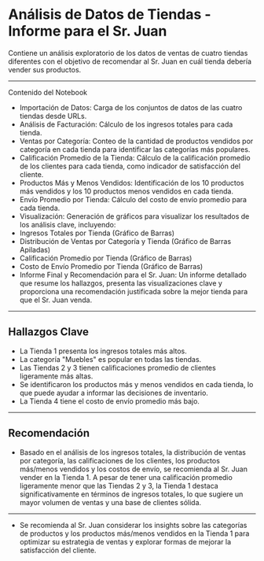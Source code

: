 # Análisis de Datos de Tiendas - Informe para el Sr. Juan

Contiene un análisis exploratorio de los datos de ventas de cuatro tiendas diferentes con el objetivo de recomendar al Sr. Juan en cuál tienda debería vender sus productos.
___
Contenido del Notebook
- Importación de Datos: Carga de los conjuntos de datos de las cuatro tiendas desde URLs.
- Análisis de Facturación: Cálculo de los ingresos totales para cada tienda.
- Ventas por Categoría: Conteo de la cantidad de productos vendidos por categoría en cada tienda para identificar las categorías más populares.
- Calificación Promedio de la Tienda: Cálculo de la calificación promedio de los clientes para cada tienda, como indicador de satisfacción del cliente.
- Productos Más y Menos Vendidos: Identificación de los 10 productos más vendidos y los 10 productos menos vendidos en cada tienda.
- Envío Promedio por Tienda: Cálculo del costo de envío promedio para cada tienda.
- Visualización: Generación de gráficos para visualizar los resultados de los análisis clave, incluyendo:
- Ingresos Totales por Tienda (Gráfico de Barras)
- Distribución de Ventas por Categoría y Tienda (Gráfico de Barras Apiladas)
- Calificación Promedio por Tienda (Gráfico de Barras)
- Costo de Envío Promedio por Tienda (Gráfico de Barras)
- Informe Final y Recomendación para el Sr. Juan: Un informe detallado que resume los hallazgos, presenta las visualizaciones clave y proporciona una recomendación justificada sobre la mejor tienda para que el Sr. Juan venda.
___
## Hallazgos Clave
- La Tienda 1 presenta los ingresos totales más altos.
- La categoría "Muebles" es popular en todas las tiendas.
- Las Tiendas 2 y 3 tienen calificaciones promedio de clientes ligeramente más altas.
- Se identificaron los productos más y menos vendidos en cada tienda, lo que puede ayudar a informar las decisiones de inventario.
- La Tienda 4 tiene el costo de envío promedio más bajo.
___
## Recomendación
- Basado en el análisis de los ingresos totales, la distribución de ventas por categoría, las calificaciones de los clientes, los productos más/menos vendidos y los costos de envío, se recomienda al Sr. Juan vender en la Tienda 1. A pesar de tener una calificación promedio ligeramente menor que las Tiendas 2 y 3, la Tienda 1 destaca significativamente en términos de ingresos totales, lo que sugiere un mayor volumen de ventas y una base de clientes sólida.
___
- Se recomienda al Sr. Juan considerar los insights sobre las categorías de productos y los productos más/menos vendidos en la Tienda 1 para optimizar su estrategia de ventas y explorar formas de mejorar la satisfacción del cliente.
